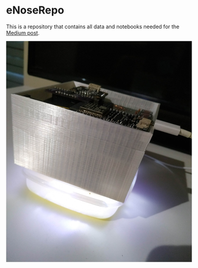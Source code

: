 # eNoseRepo

This is a repository that contains all data and notebooks needed for the [Medium post](https://farmaker47.medium.com/bake-a-cake-with-tensorflow-part-1-8618c075381f).

<p align="center">
<img src="in_action.jpg" height = "600" width="550"> 
</p>

